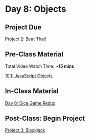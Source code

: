 # Day 8: Objects

## Project Due

[Project 2: Beat That!](../../projects/project-2-beat-that.md)

## Pre-Class Material

Total Video Watch Time: **~15 mins**

[10.1: JavaScript Objects](../../10-javascript-objects/10.1-javascript-objects.md)

## In-Class Material

[Day 8: Dice Game Redux](../../in-class-exercises/day-8-beat-that-redux.md)

## Post-Class: Begin Project

[Project 3: Blackjack](../../projects/project-3-blackjack.md)

